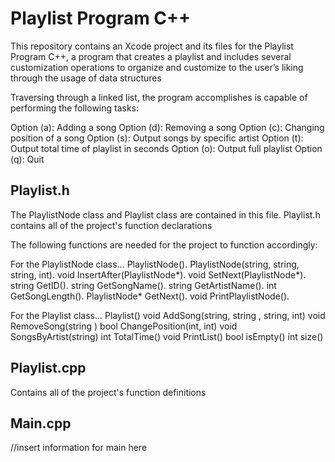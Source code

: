 # Playlist Program C++
This repository contains an Xcode project and its files for the Playlist Program C++, a program that creates a playlist and includes several customization operations to organize and customize to the user’s liking through the usage of data structures

Traversing through a linked list, the program accomplishes is capable of performing the following tasks:

Option (a): Adding a song
Option (d): Removing a song
Option (c): Changing position of a song
Option (s): Output songs by specific artist
Option (t): Output total time of playlist in seconds
Option (o): Output full playlist
Option (q): Quit

## Playlist.h
The PlaylistNode class and Playlist class are contained in this file. Playlist.h contains all of the project's function declarations

The following functions are needed for the project to function accordingly:

For the PlaylistNode class...
    PlaylistNode(). 
    PlaylistNode(string, string, string, int). 
    void InsertAfter(PlaylistNode*). 
    void SetNext(PlaylistNode*). 
    string GetID(). 
    string GetSongName(). 
    string GetArtistName(). 
    int GetSongLength(). 
    PlaylistNode* GetNext(). 
    void PrintPlaylistNode(). 


For the Playlist class...
    Playlist()
    void AddSong(string, string , string, int)
    void RemoveSong(string )
    bool ChangePosition(int, int)
    void SongsByArtist(string)
    int TotalTime()
    void PrintList()
    bool isEmpty()
    int size()
    
## Playlist.cpp
Contains all of the project's function definitions

## Main.cpp
//insert information for main here
